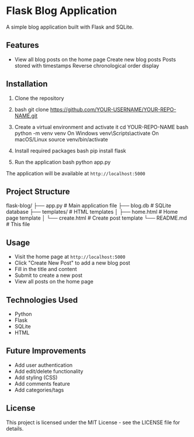 # Flask Blog Application
A simple blog application built with Flask and SQLite.
## Features
- View all blog posts on the home page
 Create new blog posts
 Posts stored with timestamps
 Reverse chronological order display
## Installation
1. Clone the repository
2. bash
git clone https://github.com/YOUR-USERNAME/YOUR-REPO-NAME.git

2. Create a virtual environment and activate it
cd YOUR-REPO-NAME
bash
python -m venv venv
On Windows
venv\Scripts\activate
On macOS/Linux
source venv/bin/activate

3. Install required packages
bash
pip install flask

4. Run the application
bash
python app.py

The application will be available at `http://localhost:5000`

## Project Structure

flask-blog/
├── app.py # Main application file
├── blog.db # SQLite database
├── templates/ # HTML templates
│ ├── home.html # Home page template
│ └── create.html # Create post template
└── README.md # This file

## Usage

- Visit the home page at `http://localhost:5000`
- Click "Create New Post" to add a new blog post
- Fill in the title and content
- Submit to create a new post
- View all posts on the home page

## Technologies Used

- Python
- Flask
- SQLite
- HTML

## Future Improvements

- Add user authentication
- Add edit/delete functionality
- Add styling (CSS)
- Add comments feature
- Add categories/tags

## License

This project is licensed under the MIT License - see the LICENSE file for details.
